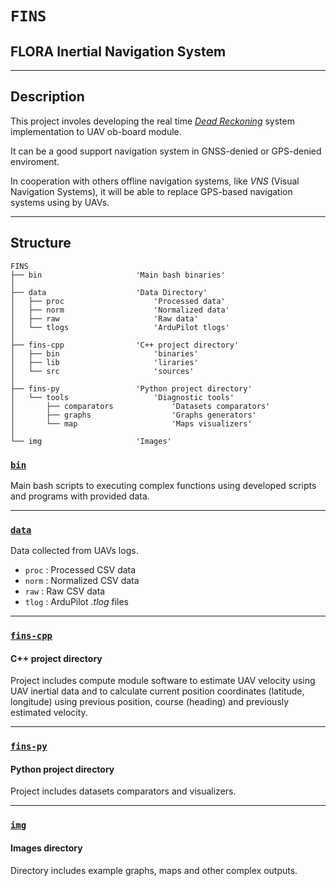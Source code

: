 # **`FINS`**

## **FLORA Inertial Navigation System**

---

## **Description**

This project involes developing the real time <u>*Dead Reckoning*</u> system implementation to UAV ob-board module. 

It can be a good support navigation system in GNSS-denied or GPS-denied enviroment.

In cooperation with others offline navigation systems, like *VNS* (Visual Navigation Systems), it will be able to replace GPS-based navigation systems using by UAVs.

---

## **Structure**

``` text
FINS
├── bin                     'Main bash binaries'
│
├── data                    'Data Directory'
│   ├── proc                    'Processed data'
│   ├── norm                    'Normalized data'
│   ├── raw                     'Raw data'
│   └── tlogs                   'ArduPilot tlogs'
│
├── fins-cpp                'C++ project directory'
│   ├── bin                     'binaries'
│   ├── lib                     'liraries'
│   └── src                     'sources'
│
├── fins-py                 'Python project directory'
│   └── tools                   'Diagnostic tools'
│       ├── comparators             'Datasets comparators'
│       ├── graphs                  'Graphs generators'
│       └── map                     'Maps visualizers'
│
└── img                     'Images'

```

### [**`bin`**](https://github.com/Baro-coder/FINS-2.0/tree/master/bin)

Main bash scripts to executing complex functions using developed scripts and programs with provided data.

---

### [**`data`**](https://github.com/Baro-coder/FINS-2.0/tree/master/data)

Data collected from UAVs logs.

- `proc` : Processed CSV data
- `norm` : Normalized CSV data
- `raw`  : Raw CSV data
- `tlog` : ArduPilot *.tlog* files

---

### [**`fins-cpp`**](https://github.com/Baro-coder/FINS-2.0/tree/master/fins-cpp)

#### **C++ project directory**

Project includes compute module software to estimate UAV velocity using UAV inertial data and to calculate current position coordinates (latitude, longitude) using previous position, course (heading) and previously estimated velocity.

---

### [**`fins-py`**](https://github.com/Baro-coder/FINS-2.0/tree/master/fins-py)

#### **Python project directory**

Project includes datasets comparators and visualizers.

---

### [**`img`**](https://github.com/Baro-coder/FINS-2.0/tree/master/img)

#### **Images directory**

Directory includes example graphs, maps and other complex outputs.

